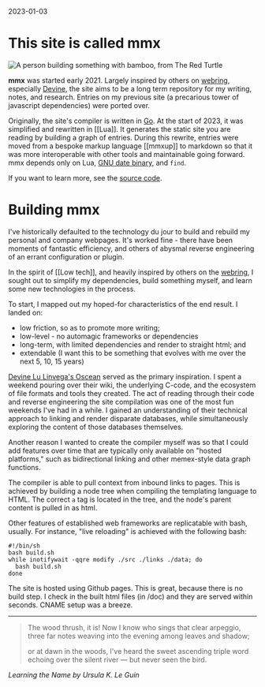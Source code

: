 2023-01-03
# This site is called mmx

![A person building something with bamboo, from The Red Turtle](img/redturtle020.jpg)

**mmx** was started early 2021. Largely inspired by others on [webring](https://webring.xxiivv.com/), especially [Devine](https://wiki.xxiivv.com/site/home.html), the site aims to be a long term repository for my writing, notes, and research. Entries on my previous site (a precarious tower of javascript dependencies) were ported over.

Originally, the site's compiler is written in [Go](https://golang.org). At the start of 2023, it was simplified and rewritten in [[Lua]]. It generates the static site you are reading by building a graph of entries. During this rewrite, entries were moved from a bespoke markup language [[mmxup]] to markdown so that it was more interoperable with other tools and maintainable going forward. mmx depends only on Lua, [GNU date binary](https://www.gnu.org/software/coreutils/manual/html_node/date-invocation.html), and `find`.

If you want to learn more, see the [source code](https://github.com/mrshll/mmx).

# Building mmx

I've historically defaulted to the technology du jour to build and rebuild my personal and company webpages. It's worked fine - there have been moments of fantastic efficiency, and others of abysmal reverse engineering of an errant configuration or plugin.

In the spirit of [[Low tech]], and heavily inspired by others on the [webring](https://webring.xxiivv.com/), I sought out to simplify my dependencies, build something myself, and learn some new technologies in the process.

To start, I mapped out my hoped-for characteristics of the end result. I landed on:

+ low friction, so as to promote more writing;
+ low-level - no automagic frameworks or dependencies
+ long-term, with limited dependencies and render to straight html; and
+ extendable (I want this to be something that evolves with me over the next 5, 10, 15 years)

[Devine Lu Linvega's Oscean](https://github.com/XXIIVV/oscean/) served as the primary inspiration. I spent a weekend pouring over their wiki, the underlying C-code, and the ecosystem of file formats and tools they created. The act of reading through their code and reverse engineering the site compilation was one of the most fun weekends I've had in a while. I gained an understanding of their technical approach to linking and render disparate databases, while simultaneously exploring the content of those databases themselves.

Another reason I wanted to create the compiler myself was so that I could add features over time that are typically only available on "hosted platforms," such as bidirectional linking and other memex-style data graph functions.

The compiler is able to pull context from inbound links to pages. This is achieved by building a node tree when compiling the templating language to HTML. The correct `a` tag is located in the tree, and the node's parent content is pulled in as html.

Other features of established web frameworks are replicatable with bash, usually. For instance, "live reloading" is achieved with the following bash:

    #!/bin/sh
    bash build.sh
    while inotifywait -qqre modify ./src ./links ./data; do
      bash build.sh
    done

The site is hosted using Github pages. This is great, because there is no build step. I check in the built html files (in /doc) and they are served within seconds. CNAME setup was a breeze.

---

> The wood thrush, it is! Now I know
> who sings that clear arpeggio,
> three far notes weaving
> into the evening
> among leaves
> and shadow;
> 
> or at dawn in the woods, I've heard
> the sweet ascending triple word
> echoing over
> the silent river —
> but never
> seen the bird.

_Learning the Name by Ursula K. Le Guin_
